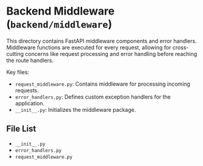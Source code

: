 # Backend Middleware (`backend/middleware`)

This directory contains FastAPI middleware components and error handlers. Middleware functions are executed for every request, allowing for cross-cutting concerns like request processing and error handling before reaching the route handlers.

Key files:

*   `request_middleware.py`: Contains middleware for processing incoming requests.
*   `error_handlers.py`: Defines custom exception handlers for the application.
*   `__init__.py`: Initializes the middleware package. 

<!-- File List Start -->
## File List

- `__init__.py`
- `error_handlers.py`
- `request_middleware.py`

<!-- File List End -->
